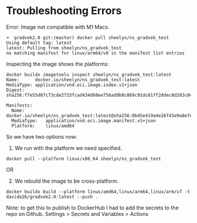 # Troubleshooting Errors

Error:
Image not compatible with M1 Macs.
```
➜  gradvek2.0 git:(master) docker pull sheelyn/ns_gradvek_test
Using default tag: latest
latest: Pulling from sheelyn/ns_gradvek_test
no matching manifest for linux/arm64/v8 in the manifest list entries
```

Inspecting the image shows the platforms:

```
docker buildx imagetools inspect sheelyn/ns_gradvek_test:latest
Name:      docker.io/sheelyn/ns_gradvek_test:latest
MediaType: application/vnd.oci.image.index.v1+json
Digest:    sha256:f7e55d87c73cde2733fcad434d68ee756ad9b0c869c91dc61ff2ddec8d203c04
           
Manifests: 
  Name:        docker.io/sheelyn/ns_gradvek_test:latest@sha256:0b45e419a4e16f43e9a8efec22180b6cda9ef617a87e1258f19f02c9480af8fd
  MediaType:   application/vnd.oci.image.manifest.v1+json
  Platform:    linux/amd64
```

So we have two options now:

1. We run with the platform we need specified.
```
docker pull --platform linux/x86_64 sheelyn/ns_gradvek_test
```
OR

2. We rebuild the image to be cross-platform.

```
docker buildx build --platform linux/amd64,linux/arm64,linux/arm/v7 -t davida26/gradvek2.0:latest --push .
```

Note: to get this to publish to DockerHub I had to add the secrets to the repo on Github. Settings > Secrets and Variables > Actions